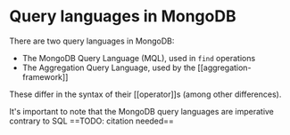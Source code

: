 # Query languages in MongoDB
There are two query languages in MongoDB:

* The MongoDB Query Language (MQL), used in `find` operations
* The Aggregation Query Language, used by the [[aggregation-framework]]

These differ in the syntax of their [[operator]]s (among other differences).

It's important to note that the MongoDB query languages are imperative contrary to SQL ==TODO: citation needed==
